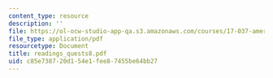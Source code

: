 ```yaml
---
content_type: resource
description: ''
file: https://ol-ocw-studio-app-qa.s3.amazonaws.com/courses/17-037-american-political-thought-spring-2004/c85e738720d154e1fee87455be64bb27_readings_quests8.pdf
file_type: application/pdf
resourcetype: Document
title: readings_quests8.pdf
uid: c85e7387-20d1-54e1-fee8-7455be64bb27
---
```

